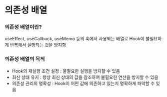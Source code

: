 # 의존성 배열

### 의존성 배열이란?

useEffect, useCallback, useMemo 등의 훅에서 사용되는 배열로 Hook이 불필요하게 반복해서 실행되는 것을 방지함

### 의존성 배열의 목적

- Hook의 재실행 조건 설정 : 불필요한 실행을 방지할 수 있음
- 최신 상태 유지 : 항상 최신 상태의 값을 참조하여 불필요한 연산을 방지할 수 있음
- 의존성 관리의 명확성 : Hook이 어떤 값에 의존하고 있는지 명확하게 파악할 수 있음
